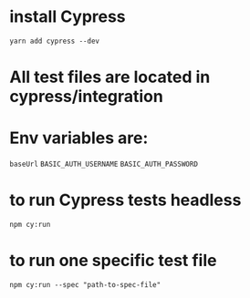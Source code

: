 # install Cypress
`yarn add cypress --dev`

# All test files are located in cypress/integration
# Env variables are: 
`baseUrl`
`BASIC_AUTH_USERNAME`
`BASIC_AUTH_PASSWORD`

# to run Cypress tests headless
`npm cy:run`
# to run one specific test file
`npm cy:run --spec "path-to-spec-file"`
